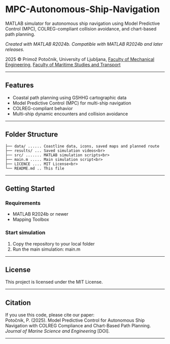 # MPC-Autonomous-Ship-Navigation

MATLAB simulator for autonomous ship navigation using Model Predictive Control (MPC), COLREG-compliant collision avoidance, and chart-based path planning.

_Created with MATLAB R2024b. Compatible with MATLAB R2024b and later releases._

2025 © Primož Potočnik, University of Ljubljana, 
[Faculty of Mechanical Engineering](https://www.fs.uni-lj.si/en), [Faculty of Maritime Studies and Transport](https://www.fpp.uni-lj.si/en)

---

## Features

- Coastal path planning using GSHHG cartographic data
- Model Predictive Control (MPC) for multi-ship navigation
- COLREG-compliant behavior
- Multi-ship dynamic encounters and collision avoidance

---

## Folder Structure

```
├── data/ ...... Coastline data, icons, saved maps and planned route
├── results/ ... Saved simulation videos<br>
├── src/ ....... MATLAB simulation scripts<br>
├── main.m ..... Main simulation script<br>
├── LICENCE .... MIT License<br>
└── README.md .. This file
```

---
## Getting Started

### Requirements
- MATLAB R2024b or newer
- Mapping Toolbox

### Start simulation
1. Copy the repository to your local folder
2. Run the main simulation: main.m

---
##  License

This project is licensed under the MIT License.

---
## Citation

If you use this code, please cite our paper:<br>
Potočnik, P. (2025). Model Predictive Control for Autonomous Ship Navigation with COLREG Compliance and Chart-Based Path Planning. _Journal of Marine Science and Engineering_ [DOI].

---

